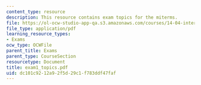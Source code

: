 ```yaml
---
content_type: resource
description: This resource contains exam topics for the miterms.
file: https://ol-ocw-studio-app-qa.s3.amazonaws.com/courses/14-04-intermediate-microeconomic-theory-fall-2006/dc101c9212a92f5d29c1f783ddf47faf_exam1_topics.pdf
file_type: application/pdf
learning_resource_types:
- Exams
ocw_type: OCWFile
parent_title: Exams
parent_type: CourseSection
resourcetype: Document
title: exam1_topics.pdf
uid: dc101c92-12a9-2f5d-29c1-f783ddf47faf
---
```

